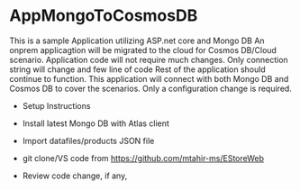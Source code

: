 # AppMongoToCosmosDB

This is a sample Application utilizing ASP.net core and Mongo DB
An onprem applicagtion will be migrated to the cloud for Cosmos DB/Cloud scenario. 
Application code will not require much changes. Only connection string will change and few line of code
Rest of the application should continue to function. 
This application will connect with both Mongo DB and Cosmos DB to cover the scenarios. Only a configuration change is required. 

- Setup Instructions

- Install latest Mongo DB with Atlas client 
- Import datafiles/products JSON file 
- git clone/VS code from https://github.com/mtahir-ms/EStoreWeb
- Review code change, if any, 
